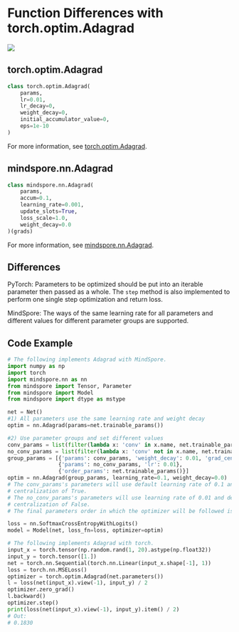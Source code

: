# Function Differences with torch.optim.Adagrad

<a href="https://gitee.com/mindspore/docs/blob/r1.7/docs/mindspore/source_en/note/api_mapping/pytorch_diff/Adagrad.md" target="_blank"><img src="https://mindspore-website.obs.cn-north-4.myhuaweicloud.com/website-images/master/resource/_static/logo_source_en.png"></a>

## torch.optim.Adagrad

```python
class torch.optim.Adagrad(
    params,
    lr=0.01,
    lr_decay=0,
    weight_decay=0,
    initial_accumulator_value=0,
    eps=1e-10
)
```

For more information, see [torch.optim.Adagrad](https://pytorch.org/docs/1.5.0/optim.html#torch.optim.Adagrad).

## mindspore.nn.Adagrad

```python
class mindspore.nn.Adagrad(
    params,
    accum=0.1,
    learning_rate=0.001,
    update_slots=True,
    loss_scale=1.0,
    weight_decay=0.0
)(grads)
```

For more information, see [mindspore.nn.Adagrad](https://mindspore.cn/docs/en/r1.7/api_python/nn/mindspore.nn.Adagrad.html#mindspore.nn.Adagrad).

## Differences

PyTorch: Parameters to be optimized should be put into an iterable parameter then passed as a whole. The `step` method is also implemented to perform one single step optimization and return loss.

MindSpore: The ways of the same learning rate for all parameters and different values for different parameter groups are supported.

## Code Example

```python
# The following implements Adagrad with MindSpore.
import numpy as np
import torch
import mindspore.nn as nn
from mindspore import Tensor, Parameter
from mindspore import Model
from mindspore import dtype as mstype

net = Net()
#1) All parameters use the same learning rate and weight decay
optim = nn.Adagrad(params=net.trainable_params())

#2) Use parameter groups and set different values
conv_params = list(filter(lambda x: 'conv' in x.name, net.trainable_params()))
no_conv_params = list(filter(lambda x: 'conv' not in x.name, net.trainable_params()))
group_params = [{'params': conv_params, 'weight_decay': 0.01, 'grad_centralization':True},
                {'params': no_conv_params, 'lr': 0.01},
                {'order_params': net.trainable_params()}]
optim = nn.Adagrad(group_params, learning_rate=0.1, weight_decay=0.0)
# The conv_params's parameters will use default learning rate of 0.1 and weight decay of 0.01 and grad
# centralization of True.
# The no_conv_params's parameters will use learning rate of 0.01 and default weight decay of 0.0 and grad
# centralization of False.
# The final parameters order in which the optimizer will be followed is the value of 'order_params'.

loss = nn.SoftmaxCrossEntropyWithLogits()
model = Model(net, loss_fn=loss, optimizer=optim)

# The following implements Adagrad with torch.
input_x = torch.tensor(np.random.rand(1, 20).astype(np.float32))
input_y = torch.tensor([1.])
net = torch.nn.Sequential(torch.nn.Linear(input_x.shape[-1], 1))
loss = torch.nn.MSELoss()
optimizer = torch.optim.Adagrad(net.parameters())
l = loss(net(input_x).view(-1), input_y) / 2
optimizer.zero_grad()
l.backward()
optimizer.step()
print(loss(net(input_x).view(-1), input_y).item() / 2)
# Out:
# 0.1830
```

